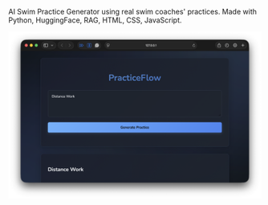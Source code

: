 AI Swim Practice Generator using real swim coaches' practices. Made with Python, HuggingFace, RAG, HTML, CSS, JavaScript.

![PracticeFlow Screenshot](Progress/Screenshot%202025-10-31%20at%2014.08.14.png)
